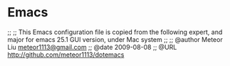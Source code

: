 # Emacs
;;
;; This Emacs configuration file is copied from the following expert, and major for emacs 25.1 GUI version, under Mac system
;;
;; @author Meteor Liu <meteor1113@gmail.com>
;; @date 2009-08-08
;; @URL http://github.com/meteor1113/dotemacs
